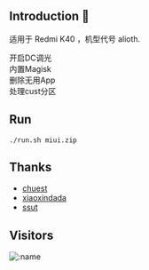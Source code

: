 
## Introduction 👋
适用于 Redmi K40 ，机型代号 alioth.

开启DC调光</br>
内置Magisk</br>
删除无用App</br>
处理cust分区


## Run
````
./run.sh miui.zip
````

## Thanks

- [chuest](https://github.com/chuest/RomTools)
- [xiaoxindada](https://github.com/xiaoxindada/SGSI-build-tool)
- [ssut](https://github.com/ssut/payload-dumper-go)

## Visitors

![:name](https://count.getloli.com/get/@:name)

